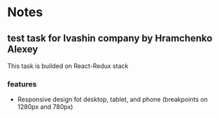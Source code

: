 Notes
===
test task for Ivashin company by Hramchenko
Alexey
----

This task is builded on React-Redux stack

### features 
* Responsive design fot desktop, tablet, and phone  (breakpoints on 1280px and 780px)
